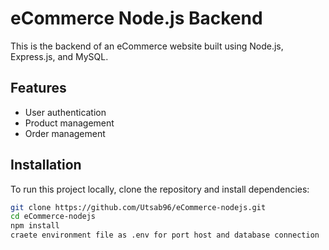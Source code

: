 # eCommerce Node.js Backend

This is the backend of an eCommerce website built using Node.js, Express.js, and MySQL.

## Features
- User authentication
- Product management
- Order management

## Installation
To run this project locally, clone the repository and install dependencies:

```bash
git clone https://github.com/Utsab96/eCommerce-nodejs.git
cd eCommerce-nodejs
npm install
craete environment file as .env for port host and database connection